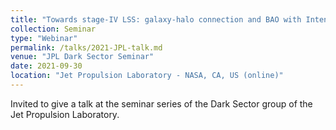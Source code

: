 ```yaml
---
title: "Towards stage-IV LSS: galaxy-halo connection and BAO with Intensity mapping"
collection: Seminar
type: "Webinar"
permalink: /talks/2021-JPL-talk.md
venue: "JPL Dark Sector Seminar"
date: 2021-09-30
location: "Jet Propulsion Laboratory - NASA, CA, US (online)"
---
```


Invited to give a talk at the seminar series of the Dark Sector group of the Jet Propulsion Laboratory. 

